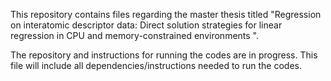 This repository contains files regarding the master thesis titled "Regression on interatomic descriptor data: Direct solution strategies for linear regression in CPU and memory-constrained environments
".

The repository and instructions for running the codes are in progress. This file will include all dependencies/instructions needed to run the codes.
